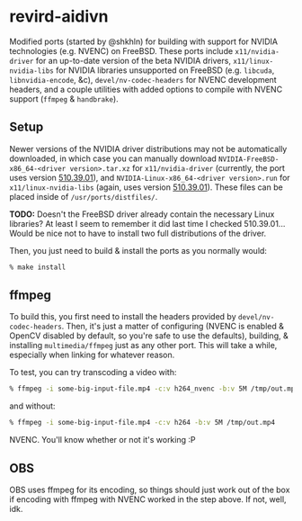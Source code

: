 # revird-aidivn

Modified ports (started by @shkhln) for building with support for NVIDIA technologies (e.g. NVENC) on FreeBSD.
These ports include `x11/nvidia-driver` for an up-to-date version of the beta NVIDIA drivers, `x11/linux-nvidia-libs` for NVIDIA libraries unsupported on FreeBSD (e.g. `libcuda`, `libnvidia-encode`, &c), `devel/nv-codec-headers` for NVENC development headers, and a couple utilities with added options to compile with NVENC support (`ffmpeg` & `handbrake`).

## Setup

Newer versions of the NVIDIA driver distributions may not be automatically downloaded, in which case you can manually download `NVIDIA-FreeBSD-x86_64-<driver version>.tar.xz` for `x11/nvidia-driver` (currently, the port uses version [510.39.01](https://download.nvidia.com/XFree86/FreeBSD-x86_64/510.39.01/NVIDIA-FreeBSD-x86_64-510.39.01.tar.xz)), and `NVIDIA-Linux-x86_64-<driver version>.run` for `x11/linux-nvidia-libs` (again, uses version [510.39.01](https://download.nvidia.com/XFree86/Linux-x86_64/510.39.01/NVIDIA-Linux-x86_64-510.39.01.run)).
These files can be placed inside of `/usr/ports/distfiles/`.

**TODO:** Doesn't the FreeBSD driver already contain the necessary Linux libraries? At least I seem to remember it did last time I checked 510.39.01... Would be nice not to have to install two full distributions of the driver.

Then, you just need to build & install the ports as you normally would:

```sh
% make install
```

## ffmpeg

To build this, you first need to install the headers provided by `devel/nv-codec-headers`.
Then, it's just a matter of configuring (NVENC is enabled & OpenCV disabled by default, so you're safe to use the defaults), building, & installing `multimedia/ffmpeg` just as any other port.
This will take a while, especially when linking for whatever reason.

To test, you can try transcoding a video with:

```sh
% ffmpeg -i some-big-input-file.mp4 -c:v h264_nvenc -b:v 5M /tmp/out.mp4 
```

and without:

```sh
% ffmpeg -i some-big-input-file.mp4 -c:v h264 -b:v 5M /tmp/out.mp4
```

NVENC. You'll know whether or not it's working :P

## OBS

OBS uses ffmpeg for its encoding, so things should just work out of the box if encoding with ffmpeg with NVENC worked in the step above. If not, well, idk.
